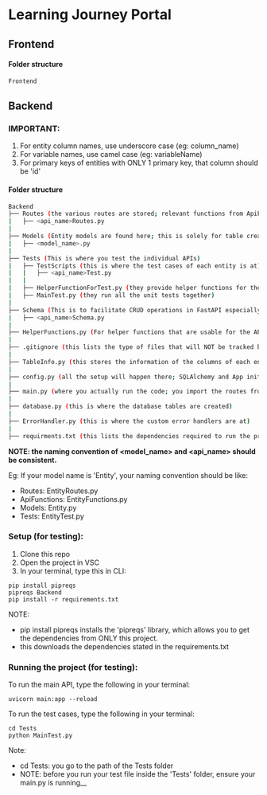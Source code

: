 # Learning Journey Portal
## Frontend

#### Folder structure
```bash 
Frontend

```
## Backend
### IMPORTANT: 
1. For entity column names, use underscore case (eg: column_name) 
2. For variable names, use camel case (eg: variableName)
3. For primary keys of entities with ONLY 1 primary key, that column should be 'id'

#### Folder structure

```bash 
Backend
├── Routes (the various routes are stored; relevant functions from ApiFunctions are imported)
|   ├── <api_name>Routes.py
|
├── Models (Entity models are found here; this is solely for table creation for SQL)
|   ├── <model_name>.py
|
├── Tests (This is where you test the individual APIs)
|   ├── TestScripts (this is where the test cases of each entity is at)
|   |   ├── <api_name>Test.py
|   |
|   ├── HelperFunctionForTest.py (they provide helper functions for the test cases)
|   ├── MainTest.py (they run all the unit tests together)
|
├── Schema (This is to facilitate CRUD operations in FastAPI especially for SQL)
|   ├── <api_name>Schema.py
|
├── HelperFunctions.py (For helper functions that are usable for the API)
|
├── .gitignore (this lists the type of files that will NOT be tracked by GitHub)
|
├── TableInfo.py (this stores the information of the columns of each entity)
|
├── config.py (all the setup will happen there; SQLAlchemy and App initialisation)
|
├── main.py (where you actually run the code; you import the routes from the Routes folder)
|
├── database.py (this is where the database tables are created)
|
├── ErrorHandler.py (this is where the custom error handlers are at)
|
├── requirments.txt (this lists the dependencies required to run the project)
```

**NOTE: the naming convention of <model_name> and <api_name> should be consistent.**

Eg: If your model name is 'Entity', your naming convention should be like:
- Routes: EntityRoutes.py
- ApiFunctions: EntityFunctions.py
- Models: Entity.py
- Tests: EntityTest.py


### Setup (for testing):
1. Clone this repo
2. Open the project in VSC 
3. In your terminal, type this in CLI: 
```
pip install pipreqs
pipreqs Backend
pip install -r requirements.txt
```

NOTE: 
- pip install pipreqs installs the 'pipreqs' library, which allows you to get the dependencies from ONLY this project.
- this downloads the dependencies stated in the requirements.txt

### Running the project (for testing):
To run the main API, type the following in your terminal:
```
uvicorn main:app --reload    
```

To run the test cases, type the following in your terminal:
```
cd Tests
python MainTest.py
```
Note: 
- cd Tests: you go to the path of the Tests folder
- NOTE: before you run your test file inside the 'Tests' folder, ensure your main.py is running__

